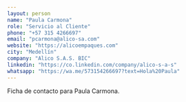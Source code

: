 ```yaml
---
layout: person
name: "Paula Carmona"
role: "Servicio al Cliente"
phone: "+57 315 4266697"
email: "pcarmona@alico-sa.com"
website: "https://alicoempaques.com"
city: "Medellín"
company: "Alico S.A.S. BIC"
linkedin: "https://co.linkedin.com/company/alico-s-a-s"
whatsapp: "https://wa.me/573154266697?text=Hola%20Paula"
---
```


Ficha de contacto para Paula Carmona.
